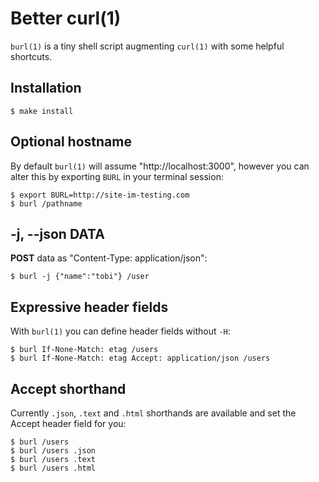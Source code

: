 
# Better curl(1)

  `burl(1)` is a tiny shell script augmenting `curl(1)` with some helpful shortcuts.

## Installation

    $ make install

## Optional hostname

 By default `burl(1)` will assume "http://localhost:3000", however you
 can alter this by exporting `BURL` in your terminal session:

```
$ export BURL=http://site-im-testing.com
$ burl /pathname
```

## -j, --json DATA

  __POST__ data as "Content-Type: application/json":
  
```
$ burl -j {"name":"tobi"} /user
```

## Expressive header fields

  With `burl(1)` you can define header fields without `-H`:

```
$ burl If-None-Match: etag /users
$ burl If-None-Match: etag Accept: application/json /users
```

## Accept shorthand

  Currently `.json`, `.text` and `.html` shorthands are
  available and set the Accept header field for you:

```
$ burl /users
$ burl /users .json
$ burl /users .text
$ burl /users .html
```
